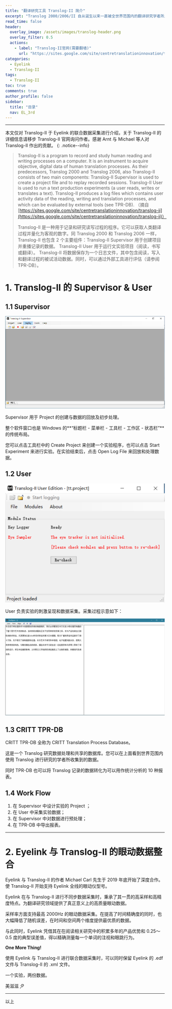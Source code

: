 ```yaml
---
title: "翻译研究工具 Translog-II 简介"
excerpt: "Translog 2000/2006/II 自从诞生以来一直被全世界范围内的翻译研究学者所广泛使用。其相较于传统的量化研究相比，融入了眼动数据的整合，从视觉信息提取的角度为翻译过程的量化研究提供了新的机会。"
read_time: false
header:
  overlay_image: /assets/images/translog-header.png
  overlay_filter: 0.5
  actions:
    - label: "Translog-II官网(需要翻墙)"
      url: "https://sites.google.com/site/centretranslationinnovation/translog-ii"
categories:
  - Eyelink
  - Translog-II
tags:
  - Translog-II
toc: true
comments: true
author_profile: false
sidebar:
  title: "目录"
  nav: EL_3rd
---
```


---

本文仅对 Translog-II 于 Eyelink 的联合数据采集进行介绍，关于 Translog-II 的详细信息请移步 Translog-II 官网询问作者。感谢 Arnt 与 Michael 等人对 Translog-II 作出的贡献。
{: .notice--info}

> Translog-II is a program to record and study human reading and writing processes on a computer. It is an instrument to acquire objective, digital data of human translation processes. As their predecessors, Translog 2000 and Translog 2006, also Translog-II consists of two main components: Translog-II Supervisor is used to create a project file and to replay recorded sessions. Translog-II User is used to run a text production experiments (a user reads, writes or translates a text). Translog-II produces a log files which contains user activity data of the reading, writing and translation processes, and which can be evaluated by external tools (see TPR-DB). （摘自[https://sites.google.com/site/centretranslationinnovation/translog-ii](https://sites.google.com/site/centretranslationinnovation/translog-ii)）
>
> Translog-II 是一种用于记录和研究读写过程的程序。它可以获取人类翻译过程并量化为客观的数字。同 Translog 2000 和 Translog 2006 一样，Translog-II 也包含 2 个主要组件：Translog-II Supervisor 用于创建项目并重播记录的数据。 Translog-II User 用于运行文实验项目（阅读，书写或翻译）。 Translog-II 将数据保存为一个日志文件，其中包含阅读，写入和翻译过程的被试活动数据。同时，可以通过外部工具进行评估（请参阅TPR-DB）。

# 1. Translog-II 的 Supervisor & User

## 1.1 Supervisor 

![translog-overview-supersivor_window](/assets/images/translog-overview-supersivor_window.png)

Supervisor 用于 Project 的创建与数据的回放及初步处理。

整个软件窗口也是 Windows 的**“标题栏 - 菜单栏 - 工具栏 - 工作区 - 状态栏”**的传统布局。

您可以点击工具栏中的 Create Project 来创建一个实验程序，也可以点击 Start Experiment 来进行实验。在实验结束后，点击 Open Log File 来回放和处理数据。

## 1.2 User

![translog-overview-user_window](/assets/images/translog-overview-user_window.png)

User 负责实验的刺激呈现和数据采集。采集过程示意如下：

![translog-overview-data_loging_window](/assets/images/translog-overview-data_loging_window.png)

## 1.3 CRITT TPR-DB

CRITT TPR-DB 全称为 CRITT Translation Process Database。

这是一个 Translog 研究数据处理和共享的数据库。您可以在上面看到世界范围内使用 Translog 进行研究的学者所收集到的数据。

同时 TPR-DB 也可以将 Translog 记录的数据转化为可以用作统计分析的 10 种报表。

## 1.4 Work Flow

1. 在 Supervisor 中设计实验的 Project ；
2. 在 User 中采集实验数据；
3. 在 Supervisor 中对数据进行预处理；
4. 在 TPR-DB 中导出报表。

---

# 2. Eyelink 与 Translog-II 的眼动数据整合

Eyelink 与 Translog-II 的作者 Michael Carl 先生于 2019 年底开始了深度合作。使 Translog-II 开始支持 Eyelink 全线的眼动仪型号。

Eyelink 在与 Translog-II 进行不同步数据采集时，秉承了其一贯的高采样和高精度特点。为翻译研究领域提供了真正意义上的高质量眼动数据。

采样率方面支持最高 2000Hz 的眼动数据采集。在提高了时间精确度的同时，也大幅降低了随机误差，在时间和空间两个维度提供最优质的数据。

与此同时，Eyelink 凭借其在在阅读相关研究中的积累多年的产品优势和 0.25～0.5 度的典型误差值，得以精确测量每一个单词的注视和眼跳行为。

**One More Thing!**

使用 Eyelink 与 Translog-II 进行联合数据采集时，可以同时保留 Eyelink 的 .edf 文件与 Translog-II 的 .xml 文件。

一个实验，两份数据。

美滋滋 ;P 

---

以上
